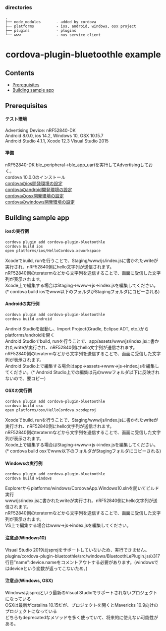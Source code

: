 ### directories
```
.
├── node_modules       - added by cordova
├── platforms          - ios, android, windows, osx project
├── plugins            - plugins
└── www                - nus service client
```

<h1 align="center">
  cordova-plugin-bluetoothle example
</h1>

## Contents

- [Prerequisites](#prerequisites)
- [Building sample app](#building-sample-app)

## <a name="prerequisites"></a> Prerequisites
#### テスト環境<br>
Advertising Device: nRF52840-DK<br>
Android 8.0.0, ios 14.2, Windows 10, OSX 10.15.7<br>
Android Studio 4.1.1, Xcode 12.3 Visual Studio 2015<br>
#### 準備<br>
nRF52840-DK ble\_peripheral-\>ble\_app\_uartを実行してAdvertisingしておく。<br>
cordova 10.0.0のインストール<br>
[cordovaのios開発環境の設定](https://cordova.apache.org/docs/en/latest/guide/platforms/ios/)<br>
[cordovaのandroid開発環境の設定](https://cordova.apache.org/docs/en/latest/guide/platforms/android/)<br>
[cordovaのosx開発環境の設定](https://cordova.apache.org/docs/en/latest/guide/platforms/osx/)<br>
[cordovaのwindows開発環境の設定](https://cordova.apache.org/docs/en/latest/guide/platforms/windows/)<br>
## <a name="building-sample-app"></a> Building sample app
#### iosの実行例
```
cordova plugin add cordova-plugin-bluetoothle
cordova build ios
open platforms/ios/HelloCordova.xcworkspace
```
Xcodeでbuild, runを行うことで、Staging/www/js/index.jsに書かれたwriteが実行され、nRF52840側にhello文字列が送信されます。<br>
nRF52840側のteratermなどから文字列を送信することで、画面に受信した文字列が表示されます。<br>
Xcode上で編集する場合はStaging-\>www-\>js-\>index.jsを編集してください。(\* cordova build iosでwww以下のフォルダがStagingフォルダにコピーされる)<br>
#### Androidの実行例
```
cordova plugin add cordova-plugin-bluetoothle
cordova build android
```
Android Studioを起動し、Import Project(Gradle, Eclipse ADT, etc.)からplatforms/androidを開く<br>
Android Studioでbuild, runを行うことで、app/assets/www/js/index.jsに書かれたwriteが実行され、nRF52840側にhello文字列が送信されます。<br>
nRF52840側のteratermなどから文字列を送信することで、画面に受信した文字列が表示されます。<br>
Android Studio上で編集する場合はapp-\>assets-\>www-\>js-\>index.jsを編集してください。(\* Android Studio上での編集は元のwwwフォルダ以下に反映されないので、要コピー)<br>

#### OSXの実行例
```
cordova plugin add cordova-plugin-bluetoothle
cordova build osx
open platforms/osx/HelloCordova.xcodeproj
```
Xcodeでbuild, runを行うことで、Staging/www/js/index.jsに書かれたwriteが実行され、nRF52840側にhello文字列が送信されます。<br>
nRF52840側のteratermなどから文字列を送信することで、画面に受信した文字列が表示されます。<br>
Xcode上で編集する場合はStaging-\>www-\>js-\>index.jsを編集してください。(\* cordova build osxでwww以下のフォルダがStagingフォルダにコピーされる)<br>

#### Windowsの実行例
```
cordova plugin add cordova-plugin-bluetoothle
cordova build windows
```
Explorerからplatforms/windows/CordovaApp.Windows10.slnを開いてビルド実行<br>
www/js/index.jsに書かれたwriteが実行され、nRF52840側にhello文字列が送信されます。<br>
nRF52840側のteratermなどから文字列を送信することで、画面に受信した文字列が表示されます。<br>
VS上で編集する場合はwww-\>js-\>index.jsを編集してください。<br>


#### <a name="warn"></a>注意点(Windows10)
Visual Studio 2019はjsprojをサポートしていないため、実行できません。<br>
plugins/cordova-plugin-bluetoothle/src/windows/BluetoothLePlugin.jsの317行目"name":device.nameをコメントアウトする必要があります。(windowsではdeviceという変数が返ってこないため。)<br>

#### 注意点(Windows, OSX)
Windowsはjsprojという最新のVisual Studioでサポートされないプロジェクトになっている<br>
OSXは最新がcatalina 10.15だが、プロジェクトを開くとMavericks 10.9向けのプロジェクトになっている<br>
どちらもdeprecatedなメソッドを多く使っていて、将来的に使えない可能性がある。<br>
